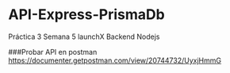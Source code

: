 # API-Express-PrismaDb
Práctica 3 Semana 5 launchX Backend Nodejs


###Probar API en postman
https://documenter.getpostman.com/view/20744732/UyxjHmmG
